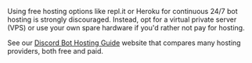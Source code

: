 Using free hosting options like repl.it or Heroku for continuous 24/7 bot hosting is strongly discouraged.
Instead, opt for a virtual private server (VPS) or use your own spare hardware if you'd rather not pay for hosting.

See our [Discord Bot Hosting Guide](https://www.pythondiscord.com/pages/guides/python-guides/vps-services/) website that compares many hosting providers, both free and paid.